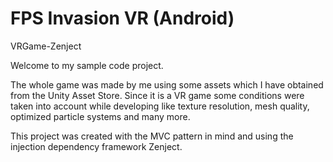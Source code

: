 # FPS Invasion VR (Android)
 VRGame-Zenject 
 
Welcome to my sample code project. 

The whole game was made by me using some assets which I have obtained from the Unity Asset Store.
Since it is a VR game some conditions were taken into account while developing like texture resolution, mesh quality, optimized particle systems and many more. 

This project was created with the MVC pattern in mind and using the injection dependency framework Zenject.

